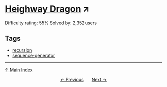 # [Heighway Dragon](https://projecteuler.net/problem=220) ↗️

Difficulty rating: 55%
Solved by: 2,352 users
## Tags

- [recursion](../tags/recursion.md)
- [sequence-generator](../tags/sequence-generator.md)



---

[↑ Main Index](../README.md)


<div align=center><a href='219.md'>← Previous</a> &nbsp;&nbsp; &nbsp;&nbsp;  <a href='221.md'>Next →</a></div>
